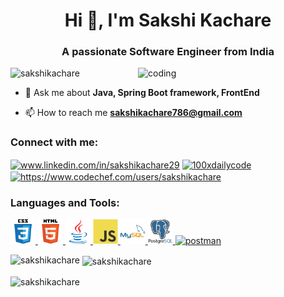 <h1 align="center">Hi 👋, I'm Sakshi Kachare</h1>
<h3 align="center">A passionate Software Engineer from India</h3>
<img align="right" alt="coding" width="300" src="https://user-images.githubusercontent.com/113302094/211284885-f4291eef-88a6-48cb-a06e-28c3481a75b0.gif"

<p align="left"> <img src="https://komarev.com/ghpvc/?username=sakshikachare&label=Profile%20views&color=0e75b6&style=flat" alt="sakshikachare" /> </p>

- 💬 Ask me about **Java, Spring Boot framework, FrontEnd**

- 📫 How to reach me **sakshikachare786@gmail.com**

<h3 align="left">Connect with me:</h3>
<p align="left">
<a href="https://linkedin.com/in/www.linkedin.com/in/sakshikachare29" target="blank"><img align="center" src="https://raw.githubusercontent.com/rahuldkjain/github-profile-readme-generator/master/src/images/icons/Social/linked-in-alt.svg" alt="www.linkedin.com/in/sakshikachare29" height="30" width="40" /></a>
<a href="https://instagram.com/100xdailycode" target="blank"><img align="center" src="https://raw.githubusercontent.com/rahuldkjain/github-profile-readme-generator/master/src/images/icons/Social/instagram.svg" alt="100xdailycode" height="30" width="40" /></a>
<a href="https://www.codechef.com/users/https://www.codechef.com/users/sakshikachare" target="blank"><img align="center" src="https://cdn.jsdelivr.net/npm/simple-icons@3.1.0/icons/codechef.svg" alt="https://www.codechef.com/users/sakshikachare" height="30" width="40" /></a>
</p>

<h3 align="left">Languages and Tools:</h3>
<p align="left"> <a href="https://www.w3schools.com/css/" target="_blank" rel="noreferrer"> <img src="https://raw.githubusercontent.com/devicons/devicon/master/icons/css3/css3-original-wordmark.svg" alt="css3" width="40" height="40"/> </a> <a href="https://www.w3.org/html/" target="_blank" rel="noreferrer"> <img src="https://raw.githubusercontent.com/devicons/devicon/master/icons/html5/html5-original-wordmark.svg" alt="html5" width="40" height="40"/> </a> <a href="https://www.java.com" target="_blank" rel="noreferrer"> <img src="https://raw.githubusercontent.com/devicons/devicon/master/icons/java/java-original.svg" alt="java" width="40" height="40"/> </a> <a href="https://developer.mozilla.org/en-US/docs/Web/JavaScript" target="_blank" rel="noreferrer"> <img src="https://raw.githubusercontent.com/devicons/devicon/master/icons/javascript/javascript-original.svg" alt="javascript" width="40" height="40"/> </a> <a href="https://www.mysql.com/" target="_blank" rel="noreferrer"> <img src="https://raw.githubusercontent.com/devicons/devicon/master/icons/mysql/mysql-original-wordmark.svg" alt="mysql" width="40" height="40"/> </a> <a href="https://www.postgresql.org" target="_blank" rel="noreferrer"> <img src="https://raw.githubusercontent.com/devicons/devicon/master/icons/postgresql/postgresql-original-wordmark.svg" alt="postgresql" width="40" height="40"/> </a> <a href="https://postman.com" target="_blank" rel="noreferrer"> <img src="https://www.vectorlogo.zone/logos/getpostman/getpostman-icon.svg" alt="postman" width="40" height="40"/> </a> </p>

<p><img align="left" src="https://github-readme-stats.vercel.app/api/top-langs?username=sakshikachare&show_icons=true&locale=en&layout=compact" alt="sakshikachare" /></p>

<p>&nbsp;<img align="center" src="https://github-readme-stats.vercel.app/api?username=sakshikachare&show_icons=true&locale=en" alt="sakshikachare" /></p>

<p><img align="center" src="https://github-readme-streak-stats.herokuapp.com/?user=sakshikachare&" alt="sakshikachare" /></p>

